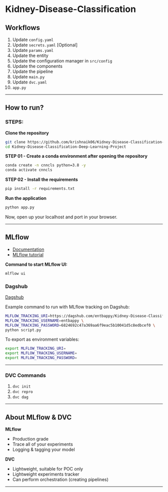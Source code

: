 # Kidney-Disease-Classification

## Workflows

1. Update `config.yaml`
2. Update `secrets.yaml` [Optional]
3. Update `params.yaml`
4. Update the entity
5. Update the configuration manager in `src/config`
6. Update the components
7. Update the pipeline 
8. Update `main.py`
9. Update `dvc.yaml`
10. `app.py`

---

## How to run?

### STEPS:

**Clone the repository**

```bash
git clone https://github.com/krishnaik06/Kidney-Disease-Classification-Deep-Learning-Project
cd Kidney-Disease-Classification-Deep-Learning-Project
```

**STEP 01 - Create a conda environment after opening the repository**

```bash
conda create -n cnncls python=3.8 -y
conda activate cnncls
```

**STEP 02 - Install the requirements**

```bash
pip install -r requirements.txt
```

**Run the application**

```bash
python app.py
```

Now, open up your localhost and port in your browser.

---

## MLflow

- [Documentation](https://mlflow.org/docs/latest/index.html)
- [MLflow tutorial](https://youtu.be/qdcHHrsXA48?si=bD5vDS60akNphkem)

**Command to start MLflow UI:**

```bash
mlflow ui
```

### Dagshub

[Dagshub](https://dagshub.com/)

Example command to run with MLflow tracking on Dagshub:

```bash
MLFLOW_TRACKING_URI=https://dagshub.com/entbappy/Kidney-Disease-Classification-MLflow-DVC.mlflow \
MLFLOW_TRACKING_USERNAME=entbappy \
MLFLOW_TRACKING_PASSWORD=6824692c47a369aa6f9eac5b10041d5c8edbcef0 \
python script.py
```

To export as environment variables:

```bash
export MLFLOW_TRACKING_URI=
export MLFLOW_TRACKING_USERNAME=
export MLFLOW_TRACKING_PASSWORD=
```

---

### DVC Commands

1. `dvc init`
2. `dvc repro`
3. `dvc dag`

---

## About MLflow & DVC

**MLflow**
- Production grade
- Trace all of your experiments
- Logging & tagging your model

**DVC**
- Lightweight, suitable for POC only
- Lightweight experiments tracker
- Can perform orchestration (creating pipelines)

---
